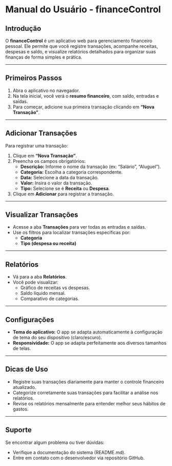 # Manual do Usuário - financeControl

## Introdução
O **financeControl** é um aplicativo web para gerenciamento financeiro pessoal. Ele permite que você registre transações, acompanhe receitas, despesas e saldo, e visualize relatórios detalhados para organizar suas finanças de forma simples e prática.

---

## Primeiros Passos
1. Abra o aplicativo no navegador.  
2. Na tela inicial, você verá o **resumo financeiro**, com saldo, entradas e saídas.  
3. Para começar, adicione sua primeira transação clicando em **“Nova Transação”**.

---

## Adicionar Transações
Para registrar uma transação:
1. Clique em **“Nova Transação”**.  
2. Preencha os campos obrigatórios:
   - **Descrição:** Informe o nome da transação (ex: “Salário”, “Aluguel”).  
   - **Categoria:** Escolha a categoria correspondente.  
   - **Data:** Selecione a data da transação.  
   - **Valor:** Insira o valor da transação.  
   - **Tipo:** Selecione se é **Receita** ou **Despesa**.  
3. Clique em **Adicionar** para registrar a transação.

---

## Visualizar Transações
- Acesse a aba **Transações** para ver todas as entradas e saídas.  
- Use os filtros para localizar transações específicas por:
  - **Categoria**  
  - **Tipo (despesa ou receita)**  

---

## Relatórios
- Vá para a aba **Relatórios**.  
- Você pode visualizar:
  - Gráfico de receitas vs despesas.  
  - Saldo líquido mensal.  
  - Comparativo de categorias.  

---

## Configurações
- **Tema do aplicativo:** O app se adapta automaticamente à configuração de tema do seu dispositivo (claro/escuro).  
- **Responsividade:** O app se adapta perfeitamente aos diversos tamanhos de telas.  

---

## Dicas de Uso
- Registre suas transações diariamente para manter o controle financeiro atualizado.  
- Categorize corretamente suas transações para facilitar a análise nos relatórios.  
- Revise os relatórios mensalmente para entender melhor seus hábitos de gastos.  

---

## Suporte
Se encontrar algum problema ou tiver dúvidas:
- Verifique a documentação do sistema (README.md).  
- Entre em contato com o desenvolvedor via repositório GitHub.

